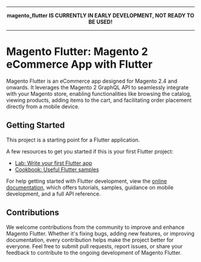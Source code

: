 <hr>
<p align="center">
  <b>magento_flutter IS CURRENTLY IN EARLY DEVELOPMENT, NOT READY TO BE USED!</b>
</p>
<hr>

# Magento Flutter: Magento 2 eCommerce App with Flutter

Magento Flutter is an eCommerce app designed for Magento 2.4 and onwards. It leverages the Magento 2 GraphQL API to seamlessly integrate with your Magento store, enabling functionalities like browsing the catalog, viewing products, adding items to the cart, and facilitating order placement directly from a mobile device.

## Getting Started

This project is a starting point for a Flutter application.

A few resources to get you started if this is your first Flutter project:

- [Lab: Write your first Flutter app](https://docs.flutter.dev/get-started/codelab)
- [Cookbook: Useful Flutter samples](https://docs.flutter.dev/cookbook)

For help getting started with Flutter development, view the
[online documentation](https://docs.flutter.dev/), which offers tutorials,
samples, guidance on mobile development, and a full API reference.

## Contributions

We welcome contributions from the community to improve and enhance Magento Flutter. Whether it's fixing bugs, adding new features, or improving documentation, every contribution helps make the project better for everyone. Feel free to submit pull requests, report issues, or share your feedback to contribute to the ongoing development of Magento Flutter.
